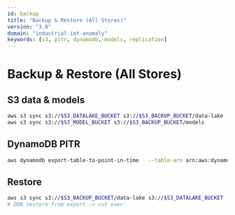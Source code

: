 ```yaml
---
id: backup
title: "Backup & Restore (All Stores)"
version: "3.0"
domain: "industrial-iot-anomaly"
keywords: [s3, pitr, dynamodb, models, replication]
---
```


# Backup & Restore (All Stores)

## S3 data & models
```bash
aws s3 sync s3://$S3_DATALAKE_BUCKET s3://$S3_BACKUP_BUCKET/data-lake
aws s3 sync s3://$S3_MODEL_BUCKET s3://$S3_BACKUP_BUCKET/models
```

## DynamoDB PITR
```bash
aws dynamodb export-table-to-point-in-time   --table-arn arn:aws:dynamodb:${AWS_PRIMARY_REGION}:${AWS_ACCOUNT_ID}:table/${DDB_TABLE}   --s3-bucket $S3_BACKUP_BUCKET
```

## Restore
```bash
aws s3 sync s3://$S3_BACKUP_BUCKET/data-lake s3://$S3_DATALAKE_BUCKET
# DDB restore from export -> cut over
```
